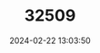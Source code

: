 ---
title: "32509"
category: "Grias multinervia"
draft: false
date: 2024-02-22 13:03:50
languages:
  Spanish; Castilian: ["Pacora"]
---